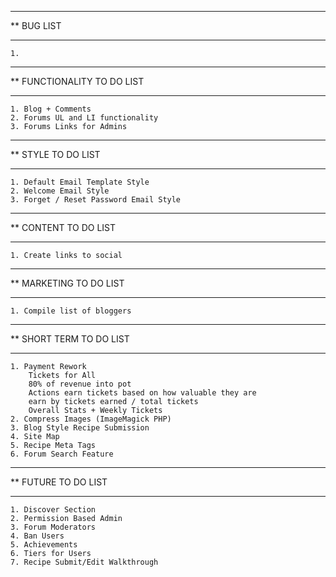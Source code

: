****************************************************************************************
**  BUG LIST
****************************************************************************************

    1.

****************************************************************************************
**  FUNCTIONALITY TO DO LIST
****************************************************************************************

    1. Blog + Comments
    2. Forums UL and LI functionality
    3. Forums Links for Admins

****************************************************************************************
**  STYLE TO DO LIST
****************************************************************************************

    1. Default Email Template Style
    2. Welcome Email Style
    3. Forget / Reset Password Email Style

****************************************************************************************
**  CONTENT TO DO LIST
****************************************************************************************

    1. Create links to social

****************************************************************************************
**  MARKETING TO DO LIST
****************************************************************************************

    1. Compile list of bloggers

****************************************************************************************
**  SHORT TERM TO DO LIST
****************************************************************************************

    1. Payment Rework
        Tickets for All
        80% of revenue into pot
        Actions earn tickets based on how valuable they are
        earn by tickets earned / total tickets
        Overall Stats + Weekly Tickets
    2. Compress Images (ImageMagick PHP)
    3. Blog Style Recipe Submission
    4. Site Map
    5. Recipe Meta Tags
    6. Forum Search Feature

****************************************************************************************
**  FUTURE TO DO LIST
****************************************************************************************

    1. Discover Section
    2. Permission Based Admin
    3. Forum Moderators
    4. Ban Users
    5. Achievements
    6. Tiers for Users
    7. Recipe Submit/Edit Walkthrough